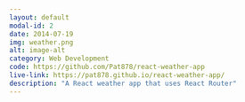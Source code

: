 ```yaml
---
layout: default
modal-id: 2
date: 2014-07-19
img: weather.png
alt: image-alt
category: Web Development
code: https://github.com/Pat878/react-weather-app
live-link: https://pat878.github.io/react-weather-app/
description: "A React weather app that uses React Router"
---
```

